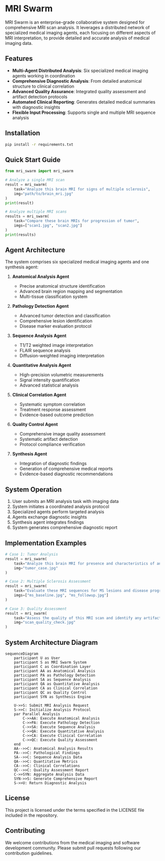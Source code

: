# MRI Swarm

MRI Swarm is an enterprise-grade collaborative system designed for comprehensive MRI scan analysis. It leverages a distributed network of specialized medical imaging agents, each focusing on different aspects of MRI interpretation, to provide detailed and accurate analysis of medical imaging data.

## Features

- **Multi-Agent Distributed Analysis**: Six specialized medical imaging agents working in coordination
- **Comprehensive Diagnostic Analysis**: From detailed anatomical structure to clinical correlation
- **Advanced Quality Assurance**: Integrated quality assessment and artifact detection protocols
- **Automated Clinical Reporting**: Generates detailed medical summaries with diagnostic insights
- **Flexible Input Processing**: Supports single and multiple MRI sequence analysis

## Installation

```bash
pip install -r requirements.txt
```

## Quick Start Guide

```python
from mri_swarm import mri_swarm

# Analyze a single MRI scan
result = mri_swarm(
    task="Analyze this brain MRI for signs of multiple sclerosis",
    img="path/to/brain_mri.jpg"
)
print(result)

# Analyze multiple MRI scans
results = mri_swarm(
    task="Compare these brain MRIs for progression of tumor",
    imgs=["scan1.jpg", "scan2.jpg"]
)
print(results)
```

## Agent Architecture

The system comprises six specialized medical imaging agents and one synthesis agent:

1. **Anatomical Analysis Agent**
   - Precise anatomical structure identification
   - Advanced brain region mapping and segmentation
   - Multi-tissue classification system

2. **Pathology Detection Agent**
   - Advanced tumor detection and classification
   - Comprehensive lesion identification
   - Disease marker evaluation protocol

3. **Sequence Analysis Agent**
   - T1/T2 weighted image interpretation
   - FLAIR sequence analysis
   - Diffusion-weighted imaging interpretation

4. **Quantitative Analysis Agent**
   - High-precision volumetric measurements
   - Signal intensity quantification
   - Advanced statistical analysis

5. **Clinical Correlation Agent**
   - Systematic symptom correlation
   - Treatment response assessment
   - Evidence-based outcome prediction

6. **Quality Control Agent**
   - Comprehensive image quality assessment
   - Systematic artifact detection
   - Protocol compliance verification

7. **Synthesis Agent**
   - Integration of diagnostic findings
   - Generation of comprehensive medical reports
   - Evidence-based diagnostic recommendations

## System Operation

1. User submits an MRI analysis task with imaging data
2. System initiates a coordinated analysis protocol
3. Specialized agents perform targeted analysis
4. Agents exchange diagnostic insights
5. Synthesis agent integrates findings
6. System generates comprehensive diagnostic report

## Implementation Examples

```python
# Case 1: Tumor Analysis
result = mri_swarm(
    task="Analyze this brain MRI for presence and characteristics of any tumors",
    img="tumor_case.jpg"
)

# Case 2: Multiple Sclerosis Assessment
result = mri_swarm(
    task="Evaluate these MRI sequences for MS lesions and disease progression",
    imgs=["ms_baseline.jpg", "ms_followup.jpg"]
)

# Case 3: Quality Assessment
result = mri_swarm(
    task="Assess the quality of this MRI scan and identify any artifacts",
    img="scan_quality_check.jpg"
)
```

## System Architecture Diagram

```mermaid
sequenceDiagram
    participant U as User
    participant S as MRI Swarm System
    participant C as Coordination Layer
    participant AA as Anatomical Analysis
    participant PA as Pathology Detection
    participant SA as Sequence Analysis
    participant QA as Quantitative Analysis
    participant CA as Clinical Correlation
    participant QC as Quality Control
    participant SYN as Synthesis Engine

    U->>S: Submit MRI Analysis Request
    S->>C: Initialize Analysis Protocol
    par Parallel Analysis
        C->>AA: Execute Anatomical Analysis
        C->>PA: Execute Pathology Detection
        C->>SA: Execute Sequence Analysis
        C->>QA: Execute Quantitative Analysis
        C->>CA: Execute Clinical Correlation
        C->>QC: Execute Quality Assessment
    end
    AA-->>C: Anatomical Analysis Results
    PA-->>C: Pathological Findings
    SA-->>C: Sequence Analysis Data
    QA-->>C: Quantitative Metrics
    CA-->>C: Clinical Correlations
    QC-->>C: Quality Assessment Report
    C->>SYN: Aggregate Analysis Data
    SYN->>S: Generate Comprehensive Report
    S->>U: Return Diagnostic Analysis
```

## License

This project is licensed under the terms specified in the LICENSE file included in the repository.

## Contributing

We welcome contributions from the medical imaging and software development community. Please submit pull requests following our contribution guidelines.
